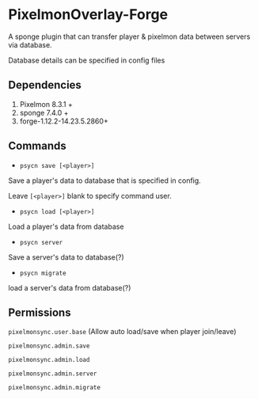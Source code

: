 # PixelmonOverlay-Forge 

A sponge plugin that can transfer player & pixelmon data between servers via database.

Database details can be specified in config files

## Dependencies

1. Pixelmon 8.3.1 +
2. sponge 7.4.0 +
3. forge-1.12.2-14.23.5.2860+

## Commands 

* `psycn save [<player>]`

Save a player's data to database that is specified in config. 

Leave `[<player>]` blank to specify command user.

* `psycn load [<player>]`

Load a player's data from database

* `psycn server`

Save a server's data to database(?)


* `psycn migrate`

load a server's data from database(?)

## Permissions 

`pixelmonsync.user.base` (Allow auto load/save when player join/leave)

`pixelmonsync.admin.save`

`pixelmonsync.admin.load`

`pixelmonsync.admin.server`

`pixelmonsync.admin.migrate`
